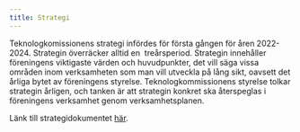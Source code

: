 ```yaml
---
title: Strategi
---
```

Teknologkomissionens strategi infördes för första gången för åren 2022-2024. Strategin överräcker alltid en  treårsperiod. Strategin innehåller föreningens viktigaste värden och huvudpunkter, det vill säga vissa områden inom verksamheten som man vill utveckla på lång sikt, oavsett det årliga bytet av föreningens styrelse. Teknologkommissionens styrelse tolkar strategin årligen, och tanken är att strategin konkret ska återspeglas i föreningens verksamhet genom verksamhetsplanen.  

Länk till strategidokumentet [här](https://docs.google.com/document/d/1yrbe2H0j98vH_hi6alRuw0UiVeA_rFHhkISBonAGa18/edit?tab=t.0).
